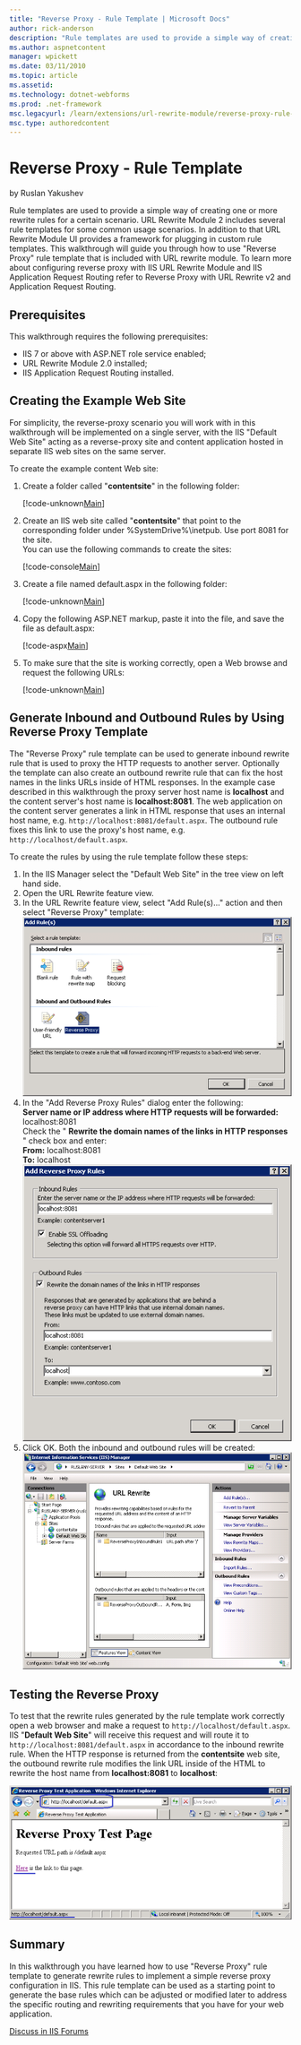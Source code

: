 ```yaml
---
title: "Reverse Proxy - Rule Template | Microsoft Docs"
author: rick-anderson
description: "Rule templates are used to provide a simple way of creating one or more rewrite rules for a certain scenario. URL Rewrite Module 2 includes several rule temp..."
ms.author: aspnetcontent
manager: wpickett
ms.date: 03/11/2010
ms.topic: article
ms.assetid: 
ms.technology: dotnet-webforms
ms.prod: .net-framework
msc.legacyurl: /learn/extensions/url-rewrite-module/reverse-proxy-rule-template
msc.type: authoredcontent
---
```

Reverse Proxy - Rule Template
====================
by Ruslan Yakushev

Rule templates are used to provide a simple way of creating one or more rewrite rules for a certain scenario. URL Rewrite Module 2 includes several rule templates for some common usage scenarios. In addition to that URL Rewrite Module UI provides a framework for plugging in custom rule templates. This walkthrough will guide you through how to use "Reverse Proxy" rule template that is included with URL rewrite module. To learn more about configuring reverse proxy with IIS URL Rewrite Module and IIS Application Request Routing refer to Reverse Proxy with URL Rewrite v2 and Application Request Routing.

## Prerequisites

This walkthrough requires the following prerequisites:

- IIS 7 or above with ASP.NET role service enabled;
- URL Rewrite Module 2.0 installed;
- IIS Application Request Routing installed.

## Creating the Example Web Site

For simplicity, the reverse-proxy scenario you will work with in this walkthrough will be implemented on a single server, with the IIS "Default Web Site" acting as a reverse-proxy site and content application hosted in separate IIS web sites on the same server.

To create the example content Web site:

1. Create a folder called "**contentsite**" in the following folder:  

    [!code-unknown[Main](reverse-proxy-rule-template/samples/sample-127337-1.unknown)]
2. Create an IIS web site called "**contentsite**" that point to the corresponding folder under %SystemDrive%\inetpub\. Use port 8081 for the site.  
 You can use the following commands to create the sites:  

    [!code-console[Main](reverse-proxy-rule-template/samples/sample2.cmd)]
3. Create a file named default.aspx in the following folder:  

    [!code-unknown[Main](reverse-proxy-rule-template/samples/sample-127337-3.unknown)]
4. Copy the following ASP.NET markup, paste it into the file, and save the file as default.aspx:  

    [!code-aspx[Main](reverse-proxy-rule-template/samples/sample4.aspx)]
5. To make sure that the site is working correctly, open a Web browse and request the following URLs:  

    [!code-unknown[Main](reverse-proxy-rule-template/samples/sample-127337-5.unknown)]

## Generate Inbound and Outbound Rules by Using Reverse Proxy Template

The "Reverse Proxy" rule template can be used to generate inbound rewrite rule that is used to proxy the HTTP requests to another server. Optionally the template can also create an outbound rewrite rule that can fix the host names in the links URLs inside of HTML responses. In the example case described in this walkthrough the proxy server host name is **localhost** and the content server's host name is **localhost:8081**. The web application on the content server generates a link in HTML response that uses an internal host name, e.g. `http://localhost:8081/default.aspx`. The outbound rule fixes this link to use the proxy's host name, e.g. `http://localhost/default.aspx`.

To create the rules by using the rule template follow these steps:

1. In the IIS Manager select the "Default Web Site" in the tree view on left hand side.
2. Open the URL Rewrite feature view.
3. In the URL Rewrite feature view, select "Add Rule(s)..." action and then select "Reverse Proxy" template:  
    [![](reverse-proxy-rule-template/_static/image11.png)](reverse-proxy-rule-template/_static/image10.png)
4. In the "Add Reverse Proxy Rules" dialog enter the following:  
    **Server name or IP address where HTTP requests will be forwarded:** localhost:8081  
 Check the "    **Rewrite the domain names of the links in HTTP responses** " check box and enter:  
    **From:** localhost:8081  
    **To:** localhost  
    [![](reverse-proxy-rule-template/_static/image16.png)](reverse-proxy-rule-template/_static/image14.png)
5. Click OK. Both the inbound and outbound rules will be created:  
    [![](reverse-proxy-rule-template/_static/image20.png)](reverse-proxy-rule-template/_static/image18.png)

## Testing the Reverse Proxy

To test that the rewrite rules generated by the rule template work correctly open a web browser and make a request to `http://localhost/default.aspx`. IIS "**Default Web Site**" will receive this request and will route it to `http://localhost:8081/default.aspx` in accordance to the inbound rewrite rule. When the HTTP response is returned from the **contentsite** web site, the outbound rewrite rule modifies the link URL inside of the HTML to rewrite the host name from **localhost:8081** to **localhost**:

[![](reverse-proxy-rule-template/_static/image24.png)](reverse-proxy-rule-template/_static/image22.png)

## Summary

In this walkthrough you have learned how to use "Reverse Proxy" rule template to generate rewrite rules to implement a simple reverse proxy configuration in IIS. This rule template can be used as a starting point to generate the base rules which can be adjusted or modified later to address the specific routing and rewriting requirements that you have for your web application.
  
  
[Discuss in IIS Forums](https://forums.iis.net/1152.aspx)